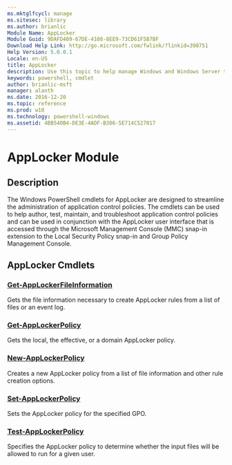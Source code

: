 ```yaml
---
ms.mktglfcycl: manage
ms.sitesec: library
ms.author: brianlic
Module Name: AppLocker
Module Guid: 9DAFD409-67DE-4108-8EE9-73CD61F5B7BF
Download Help Link: http://go.microsoft.com/fwlink/?linkid=390751
Help Version: 5.0.0.1
Locale: en-US
title: AppLocker
description: Use this topic to help manage Windows and Windows Server technologies with Windows PowerShell.
keywords: powershell, cmdlet
author: brianlic-msft
manager: alanth
ms.date: 2016-12-20
ms.topic: reference
ms.prod: w10
ms.technology: powershell-windows
ms.assetid: 4BB540B4-DE3E-4ADF-B306-5E714C527017
---
```


# AppLocker Module
## Description
The Windows PowerShell cmdlets for AppLocker are designed to streamline the administration of application control policies. The cmdlets can be used to help author, test, maintain, and troubleshoot application control policies and can be used in conjunction with the AppLocker user interface that is accessed through the Microsoft Management Console (MMC) snap-in extension to the Local Security Policy snap-in and Group Policy Management Console.

## AppLocker Cmdlets
### [Get-AppLockerFileInformation](./Get-AppLockerFileInformation.md)
Gets the file information necessary to create AppLocker rules from a list of files or an event log.

### [Get-AppLockerPolicy](./Get-AppLockerPolicy.md)
Gets the local, the effective, or a domain AppLocker policy.

### [New-AppLockerPolicy](./New-AppLockerPolicy.md)
Creates a new AppLocker policy from a list of file information and other rule creation options.

### [Set-AppLockerPolicy](./Set-AppLockerPolicy.md)
Sets the AppLocker policy for the specified GPO.

### [Test-AppLockerPolicy](./Test-AppLockerPolicy.md)
Specifies the AppLocker policy to determine whether the input files will be allowed to run for a given user.


